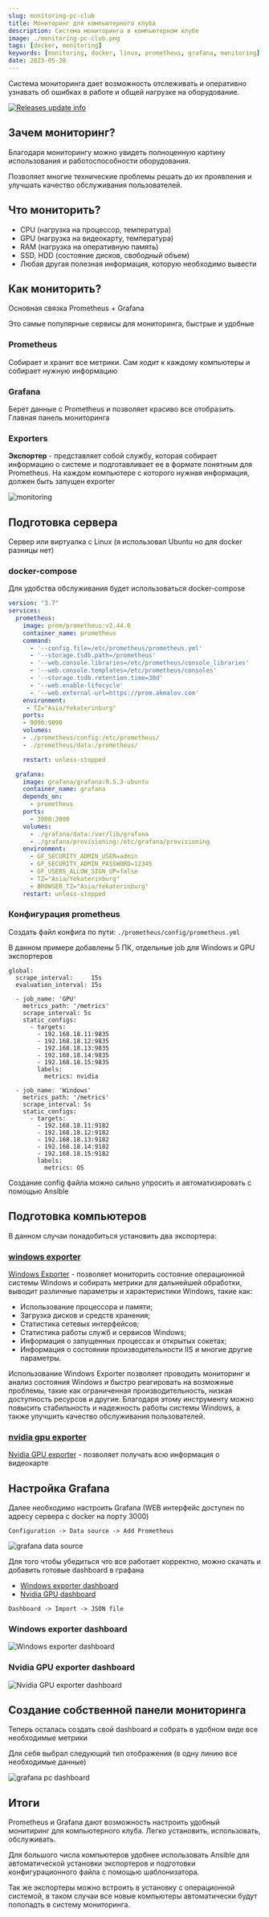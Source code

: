 ```yaml
---
slug: monitoring-pc-club
title: Мониторинг для компьютерного клуба
description: Система мониторинга в компьютерном клубе
image: ./monitoring-pc-club.png
tags: [docker, monitoring]
keywords: [monitoring, docker, linux, prometheus, grafana, monitoring]
date: 2023-05-28
---
```


Система мониторинга дает возможность отслеживать и оперативно узнавать об ошибках в работе и общей нагрузке на оборудование.

[![Releases update info](./monitoring-pc-club.png)](/blog/monitoring-pc-club)

<!--truncate-->
## Зачем мониторинг?

Благодаря мониторингу можно увидеть полноценную картину использования и работоспособности оборудования. 

Позволяет многие технические проблемы решать до их проявления и улучшать качество обслуживания пользователей.


## Что мониторить?

- CPU (нагрузка на процессор, температура)
- GPU (нагрузка на видеокарту, температура)
- RAM (нагрузка на оперативную память)
- SSD, HDD (состояние дисков, свободный объем)
- Любая другая полезная информация, которую необходимо вывести

## Как мониторить?

Основная связка Prometheus + Grafana

Это самые популярные сервисы для мониторинга, быстрые и удобные

### Prometheus

Собирает и хранит все метрики. Сам ходит к каждому компьютеры и собирает нужную информацию 


### Grafana

Берет  данные с Prometheus и позволяет красиво все отобразить. Главная панель мониторинга


### Exporters

**Экспортер** - представляет собой службу, которая собирает информацию о системе и подготавливает ее в формате понятным для Prometheus. На каждом компьютере с которого нужная информация, должен быть запущен exporter

![monitoring](./monitoring.jpg)


## Подготовка сервера

Сервер или виртуалка с Linux (я использовал Ubuntu но для docker разницы нет)

### docker-compose 

Для удобства обслуживания будет использоваться docker-compose

```YAML
version: "3.7"
services:
  prometheus:
    image: prom/prometheus:v2.44.0
    container_name: prometheus
    command:
      - '--config.file=/etc/prometheus/prometheus.yml'
      - '--storage.tsdb.path=/prometheus'
      - '--web.console.libraries=/etc/prometheus/console_libraries'
      - '--web.console.templates=/etc/prometheus/consoles'
      - '--storage.tsdb.retention.time=30d'
      - '--web.enable-lifecycle'
      - '--web.external-url=https://prom.akmalov.com'
    environment:
     - TZ="Asia/Yekaterinburg"
    ports:
    - 9090:9090
    volumes:
    - ./prometheus/config:/etc/prometheus/
    - ./prometheus/data:/prometheus/

    restart: unless-stopped

  grafana:
    image: grafana/grafana:9.5.3-ubuntu
    container_name: grafana
    depends_on:
      - prometheus
    ports:
      - 3000:3000
    volumes:
      - ./grafana/data:/var/lib/grafana
      - ./grafana/provisioning:/etc/grafana/provisioning
    environment:
      - GF_SECURITY_ADMIN_USER=admin
      - GF_SECURITY_ADMIN_PASSWORD=12345
      - GF_USERS_ALLOW_SIGN_UP=false
      - TZ="Asia/Yekaterinburg"
      - BROWSER_TZ="Asia/Yekaterinburg"
    restart: unless-stopped
```

### Конфигурация prometheus

Создать файл конфига по пути:
``` ./prometheus/config/prometheus.yml  ```

В данном примере добавлены 5 ПК, отдельные job для Windows и GPU экспортеров

```
global:
  scrape_interval:     15s
  evaluation_interval: 15s

  - job_name: 'GPU'
    metrics_path: '/metrics'
    scrape_interval: 5s
    static_configs:
      - targets:
        - 192.168.18.11:9835
        - 192.168.18.12:9835
        - 192.168.18.13:9835
        - 192.168.18.14:9835
        - 192.168.18.15:9835
        labels:
          metrics: nvidia

  - job_name: 'Windows'
    metrics_path: '/metrics'
    scrape_interval: 5s
    static_configs:
      - targets:
        - 192.168.18.11:9182
        - 192.168.18.12:9182
        - 192.168.18.13:9182
        - 192.168.18.14:9182
        - 192.168.18.15:9182
        labels:
          metrics: OS
```


Создание config файла можно сильно упросить и автоматизировать с помощью Ansible

## Подготовка компьютеров

В данном случаи понадобиться установить два экспортера:

### [windows exporter](https://github.com/prometheus-community/windows_exporter)

[Windows Exporter](https://github.com/prometheus-community/windows_exporter) - позволяет мониторить состояние операционной системы Windows и собирать метрики для дальнейшей обработки, выводит различные параметры и характеристики Windows, такие как:

- Использование процессора и памяти;
- Загрузка дисков и средств хранения;
- Статистика сетевых интерфейсов;
- Статистика работы служб и сервисов Windows;
- Информация о запущенных процессах и открытых сокетах;
- Информация о состоянии производительности IIS и многие другие параметры.

Использование Windows Exporter позволяет проводить мониторинг и анализ состояния Windows и быстро реагировать на возможные проблемы, такие как ограниченная производительность, низкая доступность ресурсов и другие. Благодаря этому инструменту можно повысить стабильность и надежность работы системы Windows, а также улучшить качество обслуживания пользователей.

### [nvidia gpu exporter](https://github.com/utkuozdemir/nvidia_gpu_exporter)

[Nvidia GPU exporter](https://github.com/utkuozdemir/nvidia_gpu_exporter) - позволяет получать всю информация о видеокарте

## Настройка Grafana

Далее необходимо настроить Grafana (WEB интерфейс доступен по адресу сервера c docker на порту 3000)

`Configuration -> Data source -> Add Prometheus`

![grafana data source](./grafana-data-source.png)

Для того чтобы убедиться что все работает корректно, можно скачать и добавить готовые dashboard в графана

- [Windows exporter dashboard](https://grafana.com/grafana/dashboards/14694-windows-exporter-dashboard/)
- [Nvidia GPU dashboard](https://grafana.com/grafana/dashboards/14574-nvidia-gpu-metrics/)

`Dashboard -> Import -> JSON file`

### Windows exporter dashboard
![Windows exporter dashboard](./windows-exporter.png)

### Nvidia GPU exporter dashboard
![Nvidia GPU exporter dashboard](./nvidia-gpu-exporter.png)

## Создание собственной панели мониторинга

Теперь осталась создать свой dashboard и собрать в удобном виде все необходимые метрики

Для себя выбрал следующий тип отображения (в одну линию все необходимые данные)

![grafana pc dashboard](./grafana-pc-monitoirng.png)


## Итоги

Prometheus и Grafana дают возможность настроить удобный монитиринг для компьютерного клуба.
Легко установить, использовать, обслуживать. 

Для большого числа компьютеров удобнее использовать Ansible для автоматической установки экспортеров и подготовки конфигурационного файла с помощью шаблонизатора. 

Так же экспортеры можно встроить в установку с операционной системой, в таком случаи все новые компьютеры автоматически будут попопадть в систему мониторинга.


